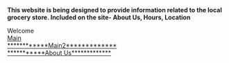 **This website is being designed to provide information related to the local grocery store. Included on the site- About Us, Hours, Location**
<!DOCTYPE html>  
<html
	<head>
     	<body>
   			Welcome  <br>
			<a href="https://zperov.github.io">Main   </a> <br>
			<a href="https://zperov.github.io/Hours-and-Location">************Main2*************</a> <br>
			<a href="https://zperov.github.io/About-Us/">***********About Us*************</a> <br>
			<b Work In Progess /b>
		</body>
</html>

